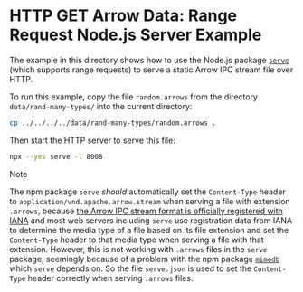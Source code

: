 <!---
  Licensed to the Apache Software Foundation (ASF) under one
  or more contributor license agreements.  See the NOTICE file
  distributed with this work for additional information
  regarding copyright ownership.  The ASF licenses this file
  to you under the Apache License, Version 2.0 (the
  "License"); you may not use this file except in compliance
  with the License.  You may obtain a copy of the License at

    http://www.apache.org/licenses/LICENSE-2.0

  Unless required by applicable law or agreed to in writing,
  software distributed under the License is distributed on an
  "AS IS" BASIS, WITHOUT WARRANTIES OR CONDITIONS OF ANY
  KIND, either express or implied.  See the License for the
  specific language governing permissions and limitations
  under the License.
-->

# HTTP GET Arrow Data: Range Request Node.js Server Example

The example in this directory shows how to use the Node.js package [`serve`](https://www.npmjs.com/package/serve) (which supports range requests) to serve a static Arrow IPC stream file over HTTP.

To run this example, copy the file `random.arrows` from the directory `data/rand-many-types/` into the current directory:

```sh
cp ../../../../data/rand-many-types/random.arrows .
```

Then start the HTTP server to serve this file:

```sh
npx --yes serve -l 8008
```

> [!NOTE]  
> The npm package `serve` _should_ automatically set the `Content-Type` header to `application/vnd.apache.arrow.stream` when serving a file with extension `.arrows`, because [the Arrow IPC stream format is officially registered with IANA](https://www.iana.org/assignments/media-types/application/vnd.apache.arrow.stream) and most web servers including `serve` use registration data from IANA to determine the media type of a file based on its file extension and set the `Content-Type` header to that media type when serving a file with that extension. However, this is not working with `.arrows` files in the `serve` package, seemingly because of a problem with the npm package [`mimedb`](https://github.com/jshttp/mime-db) which `serve` depends on. So the file `serve.json` is used to set the `Content-Type` header correctly when serving `.arrows` files.
